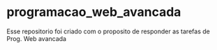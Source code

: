 # programacao_web_avancada
Esse repositorio foi criado com o proposito de responder as tarefas de Prog. Web avancada
